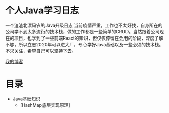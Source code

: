# 个人Java学习日志
一个渣渣北漂码农的Java升级日志
当前疫情严重，工作也不太好找，自身所在的公司学不到太多流行的技术栈，做的工作都是一些简单的CRUD。当然跟着公司现在的项目，也学到了一些前端React的知识，但仅仅停留在会用的阶段，深度了解不够，所以立志2020年可以进大厂，专心学好Java基础以及一些必须的技术栈。不求关注，希望自己可以坚持下去。

[我的博客](https://blog.csdn.net/qq_42021846)  

# 目录
* Java基础知识
  * [HashMap底层实现原理]
